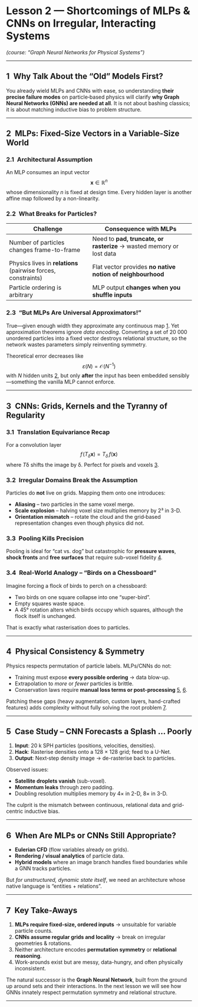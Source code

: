 # Lesson 2 — Shortcomings of MLPs & CNNs on Irregular, Interacting Systems
*(course: “Graph Neural Networks for Physical Systems”)*

---

## 1 Why Talk About the “Old” Models First?
You already wield MLPs and CNNs with ease, so understanding **their precise failure modes** on particle‐based physics will clarify **why Graph Neural Networks (GNNs) are needed at all**. It is not about bashing classics; it is about matching inductive bias to problem structure.

---

## 2 MLPs: Fixed-Size Vectors in a Variable-Size World
### 2.1 Architectural Assumption
An MLP consumes an input vector
$$
\mathbf{x}\in\mathbb{R}^{n}
$$
whose dimensionality *n* is fixed at design time. Every hidden layer is another affine map followed by a non-linearity.

### 2.2 What Breaks for Particles?
| Challenge | Consequence with MLPs |
|-----------|-----------------------|
| Number of particles changes frame-to-frame | Need to **pad, truncate, or rasterize** → wasted memory or lost data |
| Physics lives in **relations** (pairwise forces, constraints) | Flat vector provides **no native notion of neighbourhood** |
| Particle ordering is arbitrary | MLP output **changes when you shuffle inputs** |

### 2.3 “But MLPs Are Universal Approximators!”
True—given enough width they approximate any continuous map [1]. Yet approximation theorems ignore *data encoding*. Converting a set of 20 000 unordered particles into a fixed vector destroys relational structure, so the network wastes parameters simply reinventing symmetry.

Theoretical error decreases like
$$
\varepsilon(N)=\mathcal{O}\!\bigl(N^{-1}\bigr)
$$
with *N* hidden units [2], but only **after** the input has been embedded sensibly—something the vanilla MLP cannot enforce.

---

## 3 CNNs: Grids, Kernels and the Tyranny of Regularity
### 3.1 Translation Equivariance Recap
For a convolution layer
$$
f\!\bigl(T_{\delta}\mathbf{x}\bigr)=T_{\delta}\,f(\mathbf{x})
$$
where *T*δ shifts the image by δ. Perfect for pixels and voxels [3].

### 3.2 Irregular Domains Break the Assumption
Particles do **not** live on grids. Mapping them onto one introduces:

* **Aliasing** – two particles in the same voxel merge.
* **Scale explosion** – halving voxel size multiplies memory by 2³ in 3-D.
* **Orientation mismatch** – rotate the cloud and the grid‐based representation changes even though physics did not.

### 3.3 Pooling Kills Precision
Pooling is ideal for “cat vs. dog” but catastrophic for **pressure waves**, **shock fronts** and **free surfaces** that require sub-voxel fidelity [4].

### 3.4 Real-World Analogy – “Birds on a Chessboard”
Imagine forcing a flock of birds to perch on a chessboard:

* Two birds on one square collapse into one “super-bird”.
* Empty squares waste space.
* A 45° rotation alters which birds occupy which squares, although the flock itself is unchanged.

That is exactly what rasterisation does to particles.

---

## 4 Physical Consistency & Symmetry
Physics respects permutation of particle labels. MLPs/CNNs do not:

* Training must expose **every possible ordering** → data blow-up.
* Extrapolation to *more* or *fewer* particles is brittle.
* Conservation laws require **manual loss terms or post-processing** [5], [6].

Patching these gaps (heavy augmentation, custom layers, hand-crafted features) adds complexity without fully solving the root problem [7].

---

## 5 Case Study – CNN Forecasts a Splash … Poorly
1. **Input**: 20 k SPH particles (positions, velocities, densities).
2. **Hack**: Rasterise densities onto a 128 × 128 grid; feed to a U-Net.
3. **Output**: Next‐step density image → de-rasterise back to particles.

Observed issues:

* **Satellite droplets vanish** (sub-voxel).
* **Momentum leaks** through zero padding.
* Doubling resolution multiplies memory by 4× in 2-D, 8× in 3-D.

The culprit is the mismatch between continuous, relational data and grid-centric inductive bias.

---

## 6 When Are MLPs or CNNs Still Appropriate?
* **Eulerian CFD** (flow variables already on grids).
* **Rendering / visual analytics** of particle data.
* **Hybrid models** where an image branch handles fixed boundaries while a GNN tracks particles.

But *for unstructured, dynamic state itself*, we need an architecture whose native language is “entities + relations”.

---

## 7 Key Take-Aways
1. **MLPs require fixed-size, ordered inputs** → unsuitable for variable particle counts.
2. **CNNs assume regular grids and locality** → break on irregular geometries & rotations.
3. Neither architecture encodes **permutation symmetry** or **relational reasoning**.
4. Work-arounds exist but are messy, data-hungry, and often physically inconsistent.

The natural successor is the **Graph Neural Network**, built from the ground up around sets and their interactions. In the next lesson we will see how GNNs innately respect permutation symmetry and relational structure.

---

[1]: https://arxiv.org/html/2504.11397v1
[2]: https://ar5iv.labs.arxiv.org/html/1805.00915
[3]: https://blog.paperspace.com/pooling-and-translation-invariance-in-convolutional-neural-networks/
[4]: https://fabianfuchsml.github.io/equivariance1of2/
[5]: https://proceedings.neurips.cc/paper_files/paper/2023/file/6cde6435e111671b04f4574006cf3c47-Paper-Conference.pdf
[6]: https://www.mdpi.com/2673-2688/5/3/74
[7]: https://arxiv.org/html/2504.08766v1